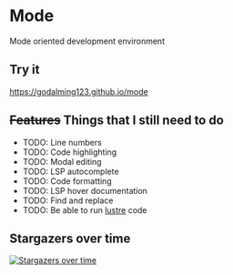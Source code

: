 # Mode

Mode oriented development environment

## Try it

https://godalming123.github.io/mode

## ~~Features~~ Things that I still need to do

- TODO: Line numbers
- TODO: Code highlighting
- TODO: Modal editing
- TODO: LSP autocomplete
- TODO: Code formatting
- TODO: LSP hover documentation
- TODO: Find and replace
- TODO: Be able to run [lustre](https://github.com/lustre-labs/lustre) code

## Stargazers over time

[![Stargazers over time](https://starchart.cc/godalming123/mode.svg)](https://starchart.cc/godalming123/mode)
